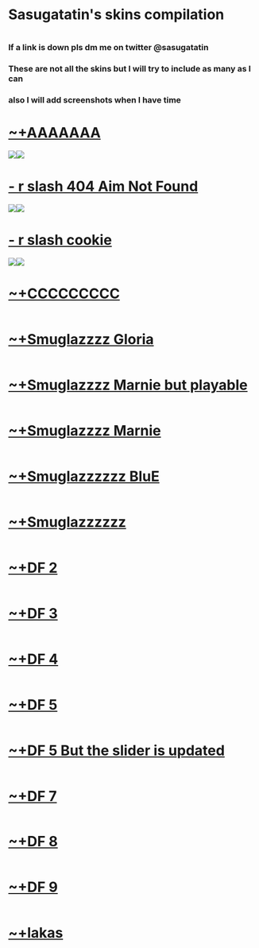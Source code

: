 # Sasugatatin's skins compilation

# 

### If a link is down pls dm me on twitter @sasugatatin

### These are not all the skins but I will try to include as many as I can
### also I will add screenshots when I have time

# [~+AAAAAAA](https://drive.google.com/file/d/1JILw5EJ7Jfxmnpj-rjVtH8NCxgz1edzJ/view?usp=sharing)
![](https://cdn.discordapp.com/attachments/728327069670310039/728327500320473229/screenshot084.jpg)![](https://cdn.discordapp.com/attachments/728327069670310039/728327497388785684/screenshot085.jpg)

# [- r slash 404 Aim Not Found](https://drive.google.com/file/d/1aq-AVNzR2S-WkifGLqzeWLBufGQYyjsf/view?usp=sharing)
![](https://cdn.discordapp.com/attachments/728327069670310039/728327579999797278/screenshot083.jpg)![](https://cdn.discordapp.com/attachments/728327069670310039/728327571850133574/screenshot080.jpg)

# [- r slash cookie](https://drive.google.com/file/d/1I_kMe5VTjcjiOtBnjjYDM_s1lCxaAC1q/view?usp=sharing)
![](https://cdn.discordapp.com/attachments/728327069670310039/728327432700166205/screenshot082.jpg)![](https://cdn.discordapp.com/attachments/728327069670310039/728327441684365342/screenshot086.jpg)

# [~+CCCCCCCCC](https://drive.google.com/file/d/19-GFltZ62yY2wcH5dCKoE9nemXOZ3_uk/view?usp=sharing)
![]()

# [~+Smuglazzzz Gloria](https://drive.google.com/file/d/1gTb9GQDdGAfMbGU3g0QFyVeIuWEaS31K/view?usp=sharing)
![]()

# [~+Smuglazzzz Marnie but playable](https://drive.google.com/file/d/1COnxXjbQo4PBPsmmPNblS7NYuxTTYMkT/view?usp=sharing)
![]()

# [~+Smuglazzzz Marnie](https://drive.google.com/file/d/1dlRixlVQYnCwF4Ss1VjP8q2At9ID41NM/view?usp=sharing)
![]()

# [~+Smuglazzzzzz BluE](https://drive.google.com/file/d/1fa2UF0bSna3Om8hcft8LhtTkUHv7E24O/view?usp=sharing)
![]()

# [~+Smuglazzzzzz](https://drive.google.com/file/d/1ilbRDqQIlO1jMS_cBNMz1w_93yaHi5st/view?usp=sharing)
![]()

# [~+DF 2](https://drive.google.com/file/d/1sy3S8APf3JbNMQU82D3t8lL2jw9Zz6OM/view?usp=sharing)
![]()

# [~+DF 3](https://drive.google.com/file/d/1JLbh962_eiDUoSWLsBA8LDJX4ZvRgGPc/view?usp=sharing)
![]()

# [~+DF 4](https://drive.google.com/file/d/1mLbQq0EdFrSO3n4uHUcu-PHefZDeCHDt/view?usp=sharing)
![]()

# [~+DF 5](https://drive.google.com/file/d/12JjMCGCUXhu6U1s1pe-TvhpBwZWuVrMp/view?usp=sharing)
![]()

# [~+DF 5 But the slider is updated](https://drive.google.com/file/d/1rJV5INpfaYPqvhaMUxT3_9jH2X66qa1t/view?usp=sharing)
![]()

# [~+DF 7](https://drive.google.com/file/d/1HYMyms_2ki_MPdBw3zxWKYPJ14gJZ_dK/view?usp=sharing)
![]()

# [~+DF 8](https://drive.google.com/file/d/1iBLVC3lr8TrEMaHB5VPzgI7TqXTmS1F6/view?usp=sharing)
![]()

# [~+DF 9](https://drive.google.com/file/d/1E949eGzsuOs9y12y1nCsSA0miyfliFlu/view?usp=sharing)
![]()

# [~+lakas](https://drive.google.com/file/d/1DRNdSq92hVsrv-7D7pdqxJ9YZp-AY6rH/view?usp=sharing)
![]()
